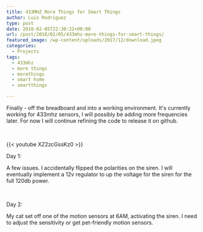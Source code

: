 ```yaml
---
title: 433MHZ More Things for Smart Things
author: Luis Rodriguez
type: post
date: 2018-02-05T22:30:22+00:00
url: /post/2018/02/05/433mhz-more-things-for-smart-things/
featured_image: /wp-content/uploads/2017/12/download.jpeg
categories:
  - Projects
tags:
  - 433mhz
  - more things
  - morethings
  - smart home
  - smartthings

---
```

Finally - off the breadboard and into a working environment. It's currently working for 433mhz sensors, I will possibly be adding more frequencies later. For now I will continue refining the code to release it on github.

&nbsp;

{{< youtube XZ2zcGssKz0 >}}

Day 1:

A few issues. I accidentally flipped the polarities on the siren. I will eventually implement a 12v regulator to up the voltage for the siren for the full 120db power.

&nbsp;

Day 2:

My cat set off one of the motion sensors at 6AM, activating the siren. I need to adjust the sensitivity or get pet-friendly motion sensors.